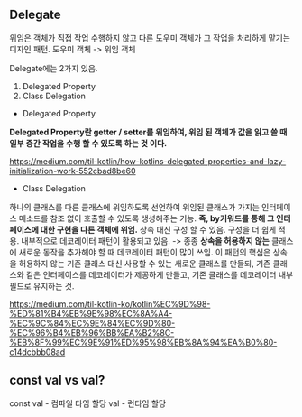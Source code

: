 ## Delegate

위임은 객체가 직접 작업 수행하지 않고 다른 도우미 객체가 그 작업을 처리하게 맡기는 디자인 패턴. 도우미 객체 -> 위임 객체

Delegate에는 2가지 있음. 
1. Delegated Property
2. Class Delegation

- Delegated Property

**Delegated Property란 getter / setter를 위임하여, 위임 된 객체가 값을 읽고 쓸 때 일부 중간 작업을 수행 할 수 있도록 하는 것 이다.**

https://medium.com/til-kotlin/how-kotlins-delegated-properties-and-lazy-initialization-work-552cbad8be60


- Class Delegation

하나의 클래스를 다른 클래스에 위임하도록 선언하여 위임된 클래스가 가지는 인터페이스 메소드를 참조 없이 호출할 수 있도록 생성해주는 기능. **즉, by키워드를 통해 그 인터페이스에 대한 구현을 다른 객체에 위임.**
상속 대신 구성 할 수 있음. 구성을 더 쉽게 적용.
내부적으로 데코레이터 패턴이 활용되고 있음. -> 종종 **상속을 허용하지 않는** 클래스에 새로운 동작을 추가해야 할 때 데코레이터 패턴이 많이 쓰임.
이 패턴의 핵심은 상속을 허용하지 않는 기존 클래스 대신 사용할 수 있는 새로운 클래스를 만들되, 기존 클래스와 같은 인터페이스를 데코레이터가 제공하게 만들고, 기존 클래스를 데코레이터 내부 필드로 유지하는 것.

https://medium.com/til-kotlin-ko/kotlin%EC%9D%98-%ED%81%B4%EB%9E%98%EC%8A%A4-%EC%9C%84%EC%9E%84%EC%9D%80-%EC%96%B4%EB%96%BB%EA%B2%8C-%EB%8F%99%EC%9E%91%ED%95%98%EB%8A%94%EA%B0%80-c14dcbbb08ad


## const val vs val?

const val - 컴파일 타임 할당
val - 런타임 할당

